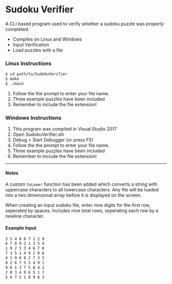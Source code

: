 # Sudoku Verifier

A CLI based program used to verify whether a sudoku puzzle was properly completed.

  - Compiles on Linux and Windows
  - Input Verification
  - Load puzzles with a file

### Linux Instructions

 ```sh
$ cd path/to/SudokuVerifier
$ make
$ ./main
```
1. Follow the the prompt to enter your file name.
1. Three example puzzles have been included
1. Remember to include the file extension!

### Windows Instructions
1. This program was compiled in Visual Studio 2017
1. Open SudokuVerifier.sln
1. Debug > Start Debugger (or press F5)
1. Follow the the prompt to enter your file name.
1. Three example puzzles have been included
1. Remember to include the file extension!    

***

#### Notes
A custom `toLower` function has been added which converts a string with uppercase characters to all lowercase characters. Any file will be loaded into a two dimensional array before it is displayed on the screen.

When creating an input sudoku file, enter nine digits for the first row, seperated by spaces. Includes nine total rows, seperating each row by a newline character.

#### Example Input
```sh
3 5 4 8 6 7 1 2 9
6 7 8 9 2 1 3 5 4
1 9 2 5 3 4 6 7 8
7 3 5 1 4 9 2 8 6
4 1 9 6 8 2 7 3 5
8 2 6 7 5 3 4 9 1
9 6 1 3 7 5 8 4 2
2 8 3 4 9 6 5 1 7
5 4 7 2 1 8 9 6 3
```
